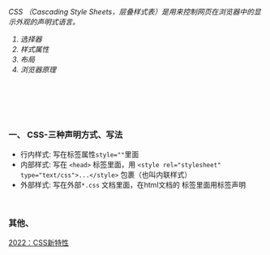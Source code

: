 ﻿<h6>
CSS （Cascading Style Sheets，层叠样式表）是用来控制网页在浏览器中的显示外观的声明式语言。<br/>

<ol>
  <li>选择器</li>
  <li>样式属性</li>
  <li>布局</li>
  <li>浏览器原理</li>
</ol>

</h6>


<br/><br/><br/>


### 一、 CSS-三种声明方式、写法
 - 行内样式: 写在标签属性``style=""``里面
 - 内部样式: 写在 ``<head>`` 标签里面，用 ``<style rel="stylesheet" type="text/css">...</style>`` 包裹（也叫内联样式）
 - 外部样式: 写在外部``*.css`` 文档里面，在html文档的<head> 标签里面用<link rel="stylesheet" type="ext/css" href="外部.css文件路径">标签声明



<br/>


### 其他、
[2022：CSS新特性](https://mp.weixin.qq.com/s/2kqorHVPq7BT3oQYGrJLMQ)